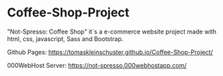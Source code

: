 # Coffee-Shop-Project
"Not-Spresso: Coffee Shop" it´s a e-commerce website project made with html, css, javascript, Sass and Bootstrap.


Github Pages:
https://tomaskleinschuster.github.io/Coffee-Shop-Project/


000WebHost Server:
https://not-spresso.000webhostapp.com/